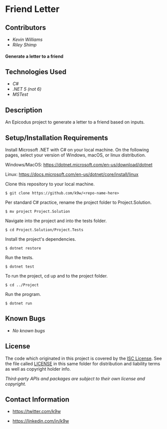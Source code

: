 #  Friend Letter

## Contributors

* _Kevin Williams_
* _Riley Shimp_

#### Generate a letter to a friend

## Technologies Used

* _C#_
* _.NET 5 (not 6)_
* _MSTest_

## Description

An Epicodus project to generate a letter to a friend based on inputs.

## Setup/Installation Requirements

Install Microsoft .NET with C# on your local machine. On the following
pages, select your version of Windows, macOS, or linux distribution.

Windows/MacOS: https://dotnet.microsoft.com/en-us/download/dotnet

Linux: https://docs.microsoft.com/en-us/dotnet/core/install/linux

Clone this repository to your local machine.

```$ git clone https://github.com/k9w/<repo-name-here>```

Per standard C# practice, rename the project folder to Project.Solution.

```$ mv project Project.Solution```

Navigate into the project and into the tests folder.

```$ cd Project.Solution/Project.Tests```

Install the project's dependencies.

```$ dotnet restore```

Run the tests.

```$ dotnet test```

To run the project, cd up and to the project folder.

```$ cd ../Project```

Run the program.

```$ dotnet run```

## Known Bugs

* _No known bugs_

## License

The code which originated in this project is covered by the [ISC
License](https://choosealicense.com/licenses/isc). See the file called
[LICENSE](https://github.com/k9w/friend-letter/blob/main/LICENSE) in
this same folder for distribution and liability terms as well as
copyright holder info.

_Third-party APIs and packages are subject to their own license and
copyright._

## Contact Information

 - <https://twitter.com/k9w>

 - <https://linkedin.com/in/k9w>
